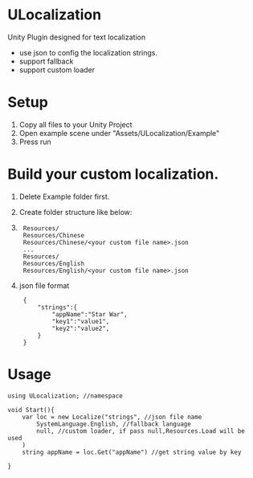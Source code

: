 # ULocalization
Unity Plugin designed for text localization

* use json to config the localization strings.
* support fallback
* support custom loader

# Setup

1. Copy all files to your Unity Project
2. Open example scene under "Assets/ULocalization/Example" 
3. Press run

# Build your custom localization.

1. Delete Example folder first.

2. Create folder structure like below:
3. 
        Resources/
        Resources/Chinese
        Resources/Chinese/<your custom file name>.json
        ...
        Resources/
        Resources/English
        Resources/English/<your custom file name>.json

3. json file format

        {
    		"strings":{
    			"appName":"Star War",
    			"key1":"value1",
    			"key2":"value2",
    		}
    	}
	
        
# Usage

    using ULocalization; //namespace
    
    void Start(){
    	var loc = new Localize("strings", //json file name
    		SystemLanguage.English, //fallback language
    		null, //custom loader, if pass null,Resources.Load will be used
    	)
    	string appName = loc.Get("appName") //get string value by key
    
    }
